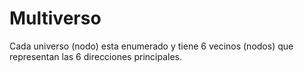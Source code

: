 # Multiverso

Cada universo (nodo) esta enumerado y tiene 6 vecinos (nodos) que representan las 6 direcciones principales.
